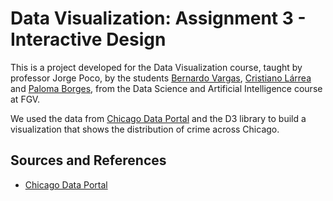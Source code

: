 # Data Visualization: Assignment 3 - Interactive Design

This is a project developed for the Data Visualization course, taught by professor Jorge Poco, by the students [Bernardo Vargas](https://github.com/), [Cristiano Lárrea](https://github.com/cristianolarrea) and [Paloma Borges](https://github.com/palomavb), from the Data Science and Artificial Intelligence course at FGV.

We used the data from [Chicago Data Portal](https://data.cityofchicago.org/Public-Safety/Crimes-2001-to-Present/ijzp-q8t2) and the D3 library to build a visualization that shows the distribution of crime across Chicago.

## Sources and References
- [Chicago Data Portal](https://data.cityofchicago.org/Public-Safety/Crimes-2001-to-Present/ijzp-q8t2)